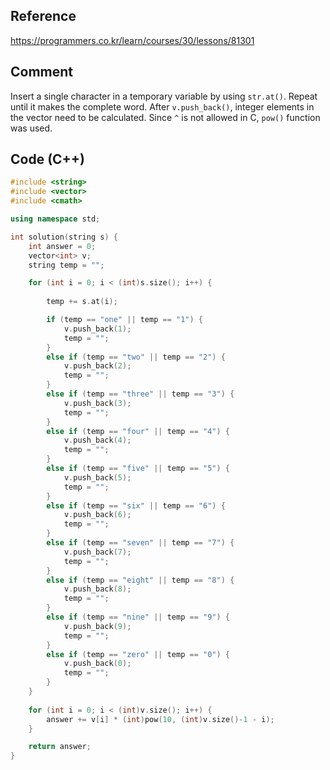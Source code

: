 ## Reference

https://programmers.co.kr/learn/courses/30/lessons/81301

## Comment

Insert a single character in a temporary variable by using `str.at()`. Repeat until it makes the complete word. After `v.push_back()`, integer elements in the vector need to be calculated. Since `^` is not allowed in C, `pow()` function was used.

## Code (C++)

```C++
#include <string>
#include <vector>
#include <cmath>

using namespace std;

int solution(string s) {
	int answer = 0;
	vector<int> v;
	string temp = "";

	for (int i = 0; i < (int)s.size(); i++) {
 
 		temp += s.at(i);

		if (temp == "one" || temp == "1") {
			v.push_back(1);
			temp = "";
		}
		else if (temp == "two" || temp == "2") {
			v.push_back(2);
			temp = "";
		}
		else if (temp == "three" || temp == "3") {
			v.push_back(3);
			temp = "";
		}
		else if (temp == "four" || temp == "4") {
			v.push_back(4);
			temp = "";
		}
		else if (temp == "five" || temp == "5") {
			v.push_back(5);
			temp = "";
		}
		else if (temp == "six" || temp == "6") {
			v.push_back(6);
			temp = "";
		}
		else if (temp == "seven" || temp == "7") {
			v.push_back(7);
			temp = "";
		}
		else if (temp == "eight" || temp == "8") {
			v.push_back(8);
			temp = "";
		}
		else if (temp == "nine" || temp == "9") {
			v.push_back(9);
			temp = "";
		}
		else if (temp == "zero" || temp == "0") {
			v.push_back(0);
			temp = "";
		}
	}
	
	for (int i = 0; i < (int)v.size(); i++) {
		answer += v[i] * (int)pow(10, (int)v.size()-1 - i);
	}

	return answer;
}
```
